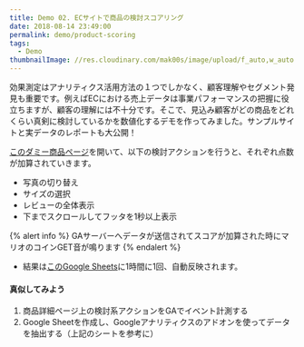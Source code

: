 ```yaml
---
title: Demo 02. ECサイトで商品の検討スコアリング
date: 2018-08-14 23:49:00
permalink: demo/product-scoring
tags:
  - Demo
thumbnailImage: //res.cloudinary.com/mak00s/image/upload/f_auto,w_auto:200:800/v1534260432/demo-product-scoring.png
---
```


効果測定はアナリティクス活用方法の１つでしかなく、顧客理解やセグメント発見も重要です。例えばECにおける売上データは事業パフォーマンスの把握に役立ちますが、顧客の理解には不十分です。そこで、見込み顧客がどの商品をどれくらい真剣に検討しているかを数値化するデモを作ってみました。サンプルサイトと実データのレポートも大公開！
<!-- more -->

[このダミー商品ページ](https://store.concept-diagram.com/ec/html/products/detail/1)を開いて、以下の検討アクションを行うと、それぞれ点数が加算されていきます。
- 写真の切り替え
- サイズの選択
- レビューの全体表示
- 下までスクロールしてフッタを1秒以上表示

{% alert info %}
GAサーバーへデータが送信されてスコアが加算された時にマリオのコインGET音が鳴ります
{% endalert %}

- 結果は[このGoogle Sheets](https://docs.google.com/spreadsheets/d/18O428V6gBE8X20WKqt7bHgDs9ePcCTCcouOFHTMRgyY/edit?usp=sharing)に1時間に1回、自動反映されます。

#### 真似してみよう
1. 商品詳細ページ上の検討系アクションをGAでイベント計測する
2. Google Sheetを作成し、Googleアナリティクスのアドオンを使ってデータを抽出する（上記のシートを参考に）